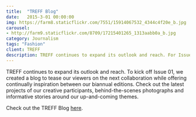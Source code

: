 ```yaml
---
title:  "TREFF Blog"
date:   2015-3-01 00:00:00
img: https://farm8.staticflickr.com/7551/15914067532_4344c4f20e_b.jpg
carousel:
- http://farm9.staticflickr.com/8709/17215401265_1313aabb0a_b.jpg
category: Journalism
tags: "Fashion"
client: TREFF
description: TREFF continues to expand its outlook and reach. For Issue 01, we created a blog to tease our viewers on the next collaboration while offering continually inspiration between ...
---
```

TREFF continues to expand its outlook and reach. To kick off Issue 01, we created a blog to tease our viewers on the next collaboration while offering continually inspiration between our biannual editions. Check out the latest projects of our creative participants, behind-the-scenes photographs and informative stories around our up-and-coming themes. 

Check out the TREFF Blog [here](http://treffmagazine.tumblr.com).
